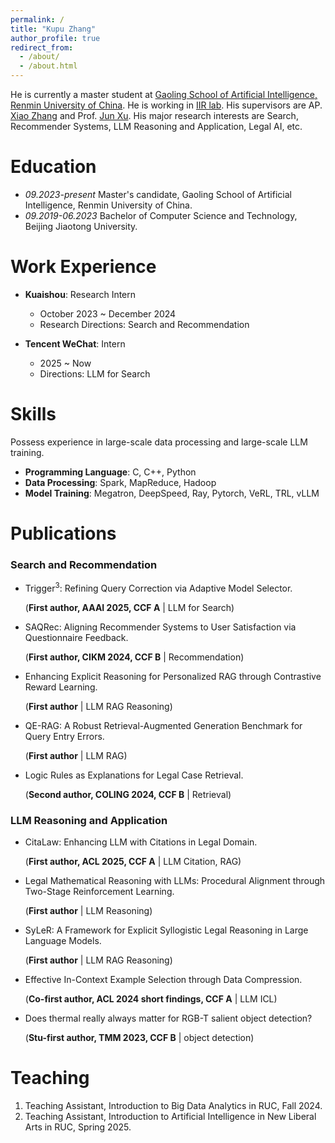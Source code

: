 ```yaml
---
permalink: /
title: "Kupu Zhang"
author_profile: true
redirect_from: 
  - /about/
  - /about.html
---
```


He is currently a master student at [Gaoling School of Artificial Intelligence, Renmin University of China](http://ai.ruc.edu.cn/english/index.htm). He is working in [IIR lab](https://ruc-iir-lab.github.io/). His supervisors are AP. [Xiao Zhang](https://scholar.google.com/citations?user=5FZ6wbAAAAAJ&hl=zh-CN&oi=ao) and Prof. [Jun Xu](https://scholar.google.com/citations?user=su14mcEAAAAJ). His major research interests are Search, Recommender Systems, LLM Reasoning and Application, Legal AI, etc. 

Education
======
* *09.2023-present* Master's candidate, Gaoling School of Artificial Intelligence, Renmin University of China.
* *09.2019-06.2023* Bachelor of Computer Science and Technology, Beijing Jiaotong University.

Work Experience
======

- **Kuaishou**: Research Intern
  - October 2023 ~ December 2024
  - Research Directions: Search and Recommendation

- **Tencent WeChat**: Intern
  - 2025 ~ Now
  - Directions: LLM for Search 

Skills
======
Possess experience in large-scale data processing and large-scale LLM training.

- **Programming Language**: C, C++, Python
- **Data Processing**: Spark, MapReduce, Hadoop
- **Model Training**: Megatron, DeepSpeed, Ray, Pytorch, VeRL, TRL, vLLM

Publications
============
### Search and Recommendation
* Trigger<sup>3</sup>: Refining Query Correction via Adaptive Model Selector. 

  (**First author, AAAI 2025, CCF A** \| LLM for Search) 

* SAQRec: Aligning Recommender Systems to User Satisfaction via Questionnaire Feedback. 

  (**First author, CIKM 2024, CCF B** \| Recommendation)

* Enhancing Explicit Reasoning for Personalized RAG through Contrastive Reward Learning.

  (**First author** \| LLM RAG Reasoning)

* QE-RAG: A Robust Retrieval-Augmented Generation Benchmark for Query Entry Errors. 

  (**First author** \| LLM RAG)

* Logic Rules as Explanations for Legal Case Retrieval.

  (**Second author, COLING 2024, CCF B** \| Retrieval)

### LLM Reasoning and Application
* CitaLaw: Enhancing LLM with Citations in Legal Domain. 
  
  (**First author, ACL 2025, CCF A** \| LLM Citation, RAG)

* Legal Mathematical Reasoning with LLMs: Procedural Alignment through Two-Stage Reinforcement Learning. 

  (**First author** \| LLM Reasoning) 

* SyLeR: A Framework for Explicit Syllogistic Legal Reasoning in Large Language Models.

  (**First author** \| LLM RAG Reasoning) 

* Effective In-Context Example Selection through Data Compression. 

  (**Co-first author, ACL 2024 short findings, CCF A** \| LLM ICL)

* Does thermal really always matter for RGB-T salient object detection? 

  (**Stu-first author, TMM 2023, CCF B** \| object detection)

Teaching
======
1. Teaching Assistant, Introduction to Big Data Analytics in RUC, Fall 2024.
2. Teaching Assistant, Introduction to Artificial Intelligence in New Liberal Arts in RUC, Spring 2025.

